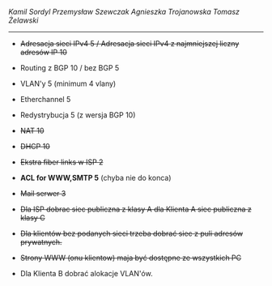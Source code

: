 _Kamil Sordyl_
_Przemysław Szewczak_
_Agnieszka Trojanowska_
_Tomasz Żelawski_

---

- ~~Adresacja sieci IPv4 5 / Adresacja sieci IPv4 z najmniejszej liczny adresów IP 10~~
- Routing z BGP 10 / bez BGP 5
- VLAN'y 5 (minimum 4 vlany)
- Etherchannel 5
- Redystrybucja 5 (z wersja BGP 10)
- ~~NAT 10~~
- ~~DHCP 10~~
- ~~Ekstra fiber links w ISP 2~~
- **ACL for WWW,SMTP 5** (chyba nie do konca)
- ~~Mail serwer 3~~

- ~~Dla ISP dobrac siec publiczna z klasy A dla Klienta A siec publiczna z klasy C~~
- ~~Dla klientów bez podanych sieci trzeba dobrać siec z puli adresów prywatnych.~~
- ~~Strony WWW (onu klientow) maja być dostępne ze wszystkich PC~~
- Dla Klienta B dobrać alokacje VLAN'ów.
